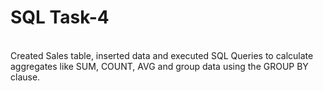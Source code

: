 # SQL Task-4
<br>
Created Sales table, inserted data and executed SQL Queries to calculate aggregates like SUM, COUNT, AVG and group data using the GROUP BY clause.
